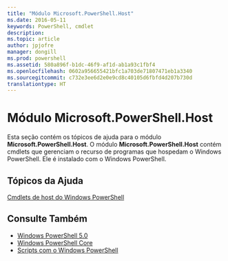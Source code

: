 ```yaml
---
title: "Módulo Microsoft.PowerShell.Host"
ms.date: 2016-05-11
keywords: PowerShell, cmdlet
description: 
ms.topic: article
author: jpjofre
manager: dongill
ms.prod: powershell
ms.assetid: 580a896f-b1dc-46f9-af1d-ab1a93c1fbf4
ms.openlocfilehash: 0602a956655421bfc1a703de71807471eb1a3340
ms.sourcegitcommit: c732e3ee6d2e0e9cd8c40105d6fbfd4d207b730d
translationtype: HT
---
```

# <a name="microsoftpowershellhost-module"></a>Módulo Microsoft.PowerShell.Host
Esta seção contém os tópicos de ajuda para o módulo **Microsoft.PowerShell.Host**. O módulo **Microsoft.PowerShell.Host** contém cmdlets que gerenciam o recurso de programas que hospedam o Windows PowerShell. Ele é instalado com o Windows PowerShell.

## <a name="help-topics"></a>Tópicos da Ajuda
[Cmdlets de host do Windows PowerShell](http://go.microsoft.com/fwlink/?LinkID=245859)

## <a name="see-also"></a>Consulte Também
- [Windows PowerShell 5.0](Windows-PowerShell-5.0.md)
- [Windows PowerShell Core](https://technet.microsoft.com/en-us/library/4b75f1e4-f327-48f3-92ab-bf5435094d41)
- [Scripts com o Windows PowerShell](../../getting-started/fundamental/Scripting-with-Windows-PowerShell.md)

